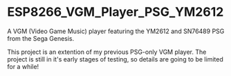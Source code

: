 # ESP8266_VGM_Player_PSG_YM2612
A VGM (Video Game Music) player featuring the YM2612 and SN76489 PSG from the Sega Genesis.

This project is an extention of my previous PSG-only VGM player. The project is still in it's early stages of testing, so details are going to be limited for a while!
